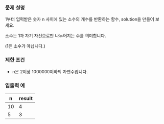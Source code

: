 ### **문제 설명**

1부터 입력받은 숫자 n 사이에 있는 소수의 개수를 반환하는 함수, solution을 만들어 보세요.

소수는 1과 자기 자신으로만 나누어지는 수를 의미합니다.

(1은 소수가 아닙니다.)

### 제한 조건

- n은 2이상 1000000이하의 자연수입니다.

### 입출력 예

| n | result |
| --- | --- |
| 10 | 4 |
| 5 | 3 |